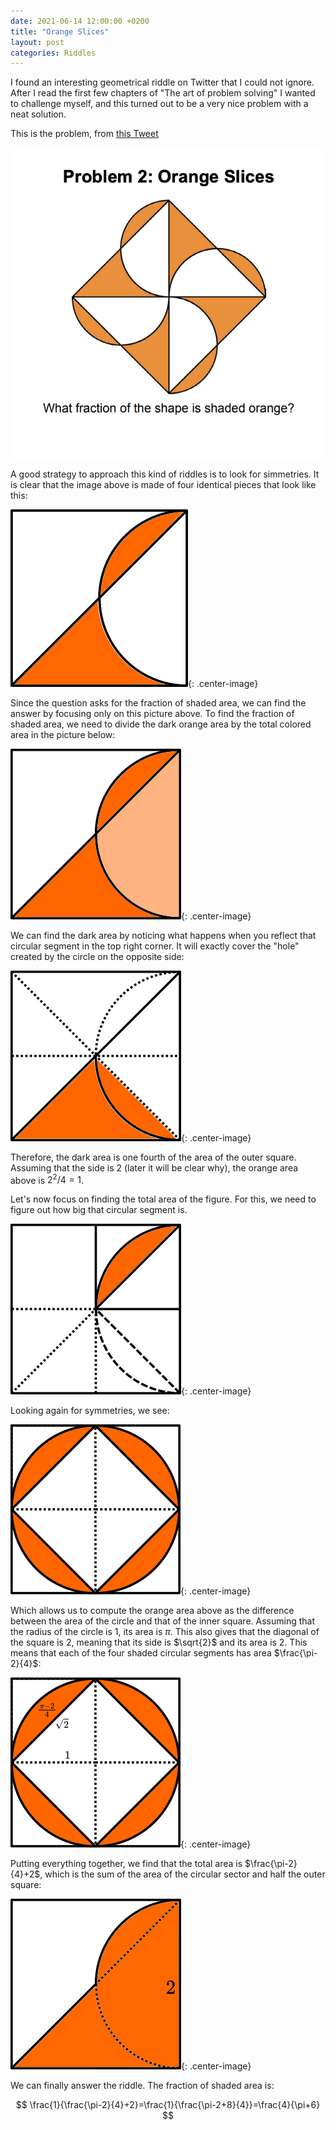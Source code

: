 ```yaml
---
date: 2021-06-14 12:00:00 +0200
title: "Orange Slices"
layout: post
categories: Riddles
---
```


I found an interesting geometrical riddle on Twitter that I could not ignore.
After I read the first few chapters of "The art of problem solving" I wanted to
challenge myself, and this turned out to be a very nice problem with a neat
solution.

<!-- more -->

This is the problem, from [this Tweet][tw]

![](/images/oranges/E3xEl7gXIAkk6zq.png)

A good strategy to approach this kind of riddles is to look for simmetries. It
is clear that the image above is made of four identical pieces that look like
this:

![](/images/oranges/sym.png){: .center-image}

Since the question asks for the fraction of shaded area, we can find the answer
by focusing only on this picture above. To find the fraction of shaded area, we
need to divide the dark orange area by the total colored area in the picture
below:

![](/images/oranges/frac.png){: .center-image}

We can find the dark area by noticing what happens when you reflect that
circular segment in the top right corner. It will exactly cover the "hole"
created by the circle on the opposite side:

![](/images/oranges/dark.png){: .center-image}

Therefore, the dark area is one fourth of the area of the outer square. Assuming
that the side is 2 (later it will be clear why), the orange area above is
$2^2/4=1$.

Let's now focus on finding the total area of the figure. For this, we need to
figure out how big that circular segment is.

![](/images/oranges/circ.png){: .center-image}

Looking again for symmetries, we see:

![](/images/oranges/circsym.png){: .center-image}

Which allows us to compute the orange area above as the difference between the
area of the circle and that of the inner square. Assuming that the radius of the
circle is 1, its area is $\pi$. This also gives that the diagonal of the square
is 2, meaning that its side is $\sqrt{2}$ and its area is 2. This means that
each of the four shaded circular segments has area $\frac{\pi-2}{4}$:

![](/images/oranges/circsymnum.png){: .center-image}

Putting everything together, we find that the total area is $\frac{\pi-2}{4}+2$,
which is the sum of the area of the circular sector and half the outer square:

![](/images/oranges/tot.png){: .center-image}

We can finally answer the riddle. The fraction of shaded area is:


$$
\frac{1}{\frac{\pi-2}{4}+2}=\frac{1}{\frac{\pi-2+8}{4}}=\frac{4}{\pi+6}
$$




 [tw]: https://twitter.com/waitbutwhy/status/1404072744359272450
